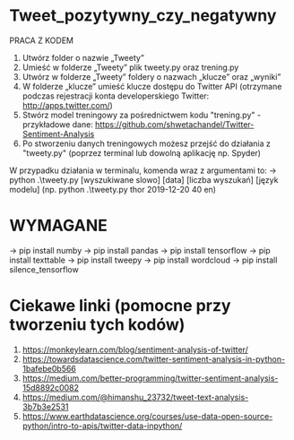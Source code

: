# Tweet_pozytywny_czy_negatywny

PRACA Z KODEM
1) Utwórz folder o nazwie „Tweety” 
2) Umieść w folderze „Tweety” plik tweety.py oraz trening.py
3) Utwórz w folderze „Tweety” foldery o nazwach „klucze” oraz „wyniki”
4) W folderze „klucze” umieść klucze dostępu do Twitter API (otrzymane podczas rejestracji konta developerskiego Twitter: http://apps.twitter.com/) 
5) Stwórz model treningowy za pośrednictwem kodu "trening.py" - przykładowe dane: https://github.com/shwetachandel/Twitter-Sentiment-Analysis
6) Po stworzeniu danych treningowych możesz przejść do działania z "tweety.py" (poprzez terminal lub dowolną aplikację np. Spyder)

W przypadku działania w terminalu, komenda wraz z argumentami to:  -> python .\tweety.py [wyszukiwane slowo] [data] [liczba wyszukań] [język modelu]  (np. python .\tweety.py thor 2019-12-20 40 en)

# WYMAGANE
→ pip install numby 
→ pip install pandas 
→ pip install tensorflow 
→ pip install texttable 
→ pip install tweepy 
→ pip install wordcloud
→ pip install silence_tensorflow 


# Ciekawe linki (pomocne przy tworzeniu tych kodów)
1) https://monkeylearn.com/blog/sentiment-analysis-of-twitter/ 
2) https://towardsdatascience.com/twitter-sentiment-analysis-in-python-1bafebe0b566 
3) https://medium.com/better-programming/twitter-sentiment-analysis-15d8892c0082 
4) https://medium.com/@himanshu_23732/tweet-text-analysis-3b7b3e2531 
5) https://www.earthdatascience.org/courses/use-data-open-source-python/intro-to-apis/twitter-data-inpython/
